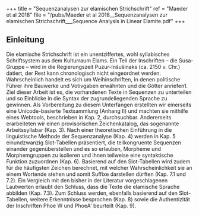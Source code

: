 +++
title = "Sequenzanalysen zur elamischen Strichschrift"
ref = "Maeder et al 2018"
file = "/pubs/Maeder et al 2018__Sequenzanalysen zur elamischen Strichschrift___Sequence Analysis in Linear Elamite.pdf"
+++

## Einleitung
Die elamische Strichschrift ist ein unentziffertes, wohl syllabisches Schriftsystem aus dem Kulturraum
Elams. Ein Teil der Inschriften – die Susa-Gruppe – wird in die Regierungszeit Puzur-Inšušinaks
(ca. 2150 v. Chr.) datiert, der Rest kann chronologisch nicht eingeordnet werden. Wahrscheinlich handelt
es sich um Weihinschriften, in denen politische Führer ihre Bauwerke und Votivgaben erwähnten und die
Götter anriefen1. Ziel dieser Arbeit ist es, die vorhandenen Texte in Sequenzen zu unterteilen und so
Einblicke in die Syntax der zugrundeliegenden Sprache zu gewinnen. Als Vorbereitung zu diesem
Unterfangen erstellten wir einerseits eine Unicode-basierte Textsammlung (Anhang II) und machten sie
mithilfe eines Webtools, beschrieben in Kap. 2, durchsuchbar. Andererseits erarbeiteten wir einen
provisorischen Zeichenkatalog, das sogenannte Arbeitssyllabar (Kap. 3). Nach einer theoretischen
Einführung in die linguistische Methode der Sequenzanalyse (Kap. 4) werden in Kap. 5 einundzwanzig
Slot-Tabellen präsentiert, die teilkongruente Sequenzen einander gegenüberstellen und es so erlauben,
Morpheme und Morphemgruppen zu isolieren und ihnen teilweise eine syntaktische Funktion zuzuordnen
(Kap. 6). Basierend auf den Slot-Tabellen wird zudem für die häufigsten Zeichen berechnet, mit welcher
Wahrscheinlichkeit sie an einem Wortende stehen und somit Suffixe darstellen dürften (Kap. 7.1 und
7.2). Ein Vergleich mit den bisher in der Literatur vorgeschlagenen Lautwerten erlaubt den Schluss, dass
die Texte die elamische Sprache abbilden (Kap. 7.3). Zum Schluss werden, ebenfalls basierend auf den
Slot-Tabellen, weitere Erkenntnisse besprochen (Kap. 8) sowie die Authentizität der Inschriften
 Phoe
W
und PhoeA′ beurteilt (Kap. 9).
